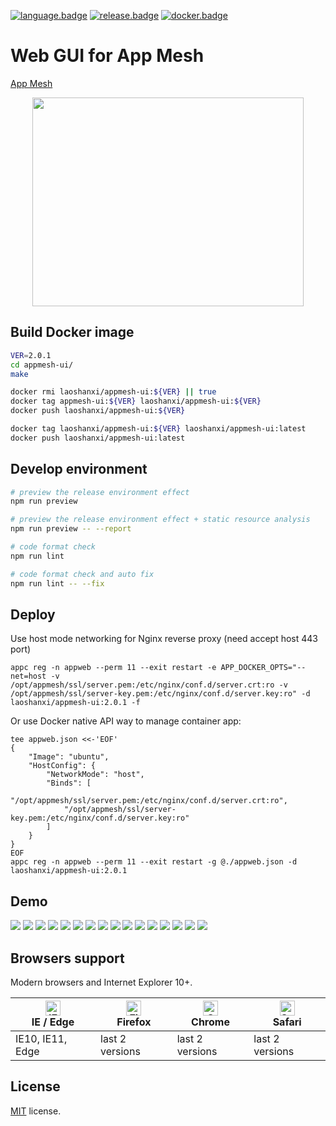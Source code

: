 [![language.badge]][language.url] [![release.badge]][release.url] [![docker.badge]][docker.url]

# Web GUI for App Mesh

[App Mesh](https://github.com/laoshanxi/app-mesh)

<div align=center>
<img src="https://raw.githubusercontent.com/laoshanxi/app-mesh-ui/main/doc/diagram.png"width=434 height=334/>
</div>


## Build Docker image
```bash
VER=2.0.1
cd appmesh-ui/
make

docker rmi laoshanxi/appmesh-ui:${VER} || true
docker tag appmesh-ui:${VER} laoshanxi/appmesh-ui:${VER}
docker push laoshanxi/appmesh-ui:${VER}

docker tag laoshanxi/appmesh-ui:${VER} laoshanxi/appmesh-ui:latest
docker push laoshanxi/appmesh-ui:latest
```

## Develop environment

```bash
# preview the release environment effect
npm run preview

# preview the release environment effect + static resource analysis
npm run preview -- --report

# code format check
npm run lint

# code format check and auto fix
npm run lint -- --fix
```


## Deploy
Use host mode networking for Nginx reverse proxy (need accept host 443 port)
```shell
appc reg -n appweb --perm 11 --exit restart -e APP_DOCKER_OPTS="--net=host -v /opt/appmesh/ssl/server.pem:/etc/nginx/conf.d/server.crt:ro -v /opt/appmesh/ssl/server-key.pem:/etc/nginx/conf.d/server.key:ro" -d laoshanxi/appmesh-ui:2.0.1 -f
```
Or use Docker native API way to manage container app:
```shell
tee appweb.json <<-'EOF'
{
    "Image": "ubuntu",
    "HostConfig": {
        "NetworkMode": "host",
        "Binds": [
            "/opt/appmesh/ssl/server.pem:/etc/nginx/conf.d/server.crt:ro",
            "/opt/appmesh/ssl/server-key.pem:/etc/nginx/conf.d/server.key:ro"
        ]
    }
}
EOF
appc reg -n appweb --perm 11 --exit restart -g @./appweb.json -d laoshanxi/appmesh-ui:2.0.1
```

## Demo

<img src="https://github.com/laoshanxi/picture/blob/master/appmesh/1.png?raw=true" />
<img src="https://github.com/laoshanxi/picture/blob/master/appmesh/2.png?raw=true" />
<img src="https://github.com/laoshanxi/picture/blob/master/appmesh/3.png?raw=true" />
<img src="https://github.com/laoshanxi/picture/blob/master/appmesh/4.png?raw=true" />
<img src="https://github.com/laoshanxi/picture/blob/master/appmesh/5.png?raw=true" />
<img src="https://github.com/laoshanxi/picture/blob/master/appmesh/6.png?raw=true" />
<img src="https://github.com/laoshanxi/picture/blob/master/appmesh/7.png?raw=true" />
<img src="https://github.com/laoshanxi/picture/blob/master/appmesh/8.png?raw=true" />
<img src="https://github.com/laoshanxi/picture/blob/master/appmesh/9.png?raw=true" />
<img src="https://github.com/laoshanxi/picture/blob/master/appmesh/a.png?raw=true" />
<img src="https://github.com/laoshanxi/picture/blob/master/appmesh/b.png?raw=true" />
<img src="https://github.com/laoshanxi/picture/blob/master/appmesh/c.png?raw=true" />
<img src="https://github.com/laoshanxi/picture/blob/master/appmesh/d.png?raw=true" />
<img src="https://github.com/laoshanxi/picture/blob/master/appmesh/e.png?raw=true" />
<img src="https://github.com/laoshanxi/picture/blob/master/appmesh/f.png?raw=true" />
<img src="https://github.com/laoshanxi/picture/blob/master/appmesh/g.png?raw=true" />

## Browsers support

Modern browsers and Internet Explorer 10+.

| [<img src="https://raw.githubusercontent.com/alrra/browser-logos/main/src/edge/edge_48x48.png" alt="IE / Edge" width="24px" height="24px" />](http://godban.github.io/browsers-support-badges/)</br>IE / Edge | [<img src="https://raw.githubusercontent.com/alrra/browser-logos/main/src/firefox/firefox_48x48.png" alt="Firefox" width="24px" height="24px" />](http://godban.github.io/browsers-support-badges/)</br>Firefox | [<img src="https://raw.githubusercontent.com/alrra/browser-logos/main/src/chrome/chrome_48x48.png" alt="Chrome" width="24px" height="24px" />](http://godban.github.io/browsers-support-badges/)</br>Chrome | [<img src="https://raw.githubusercontent.com/alrra/browser-logos/main/src/safari/safari_48x48.png" alt="Safari" width="24px" height="24px" />](http://godban.github.io/browsers-support-badges/)</br>Safari |
| ------------------------------------------------------------------------------------------------------------------------------------------------------------------------------------------------------------- | --------------------------------------------------------------------------------------------------------------------------------------------------------------------------------------------------------------- | ----------------------------------------------------------------------------------------------------------------------------------------------------------------------------------------------------------- | ----------------------------------------------------------------------------------------------------------------------------------------------------------------------------------------------------------- |
| IE10, IE11, Edge                                                                                                                                                                                              | last 2 versions                                                                                                                                                                                                 | last 2 versions                                                                                                                                                                                             | last 2 versions                                                                                                                                                                                             |

## License

[MIT](https://github.com/laoshanxi/app-mesh-ui/LICENSE) license.


[language.url]:   https://nodejs.org/
[language.badge]: https://img.shields.io/badge/language-nodes.vue-blue.svg

[release.url]:    https://github.com/laoshanxi/app-mesh/releases
[release.badge]:  https://img.shields.io/github/v/release/laoshanxi/app-mesh-ui.svg

[docker.url]:    https://hub.docker.com/repository/docker/laoshanxi/appmesh-ui
[docker.badge]:  https://img.shields.io/docker/pulls/laoshanxi/appmesh-ui.svg
